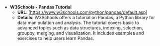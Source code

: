 - **W3Schools - Pandas Tutorial**
  - **URL**: [https://www.w3schools.com/python/pandas/default.asp]
  - **Details**: W3Schools offers a tutorial on Pandas, a Python library for data manipulation and analysis. The tutorial covers basic to advanced topics such as data structures, indexing, selection, groupby, merging, and visualization. It includes examples and exercises to help users learn Pandas.

